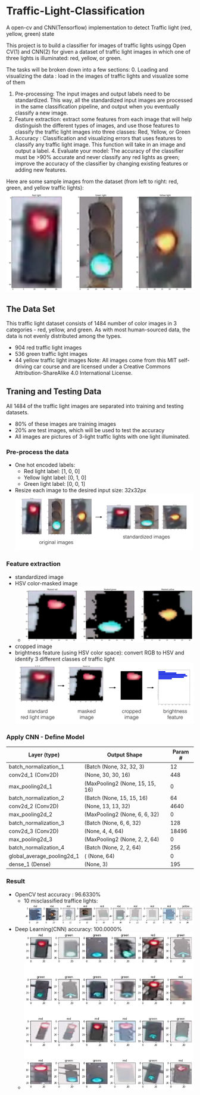 # Traffic-Light-Classification
A open-cv and CNN(Tensorflow) implementation to detect Traffic light (red, yellow, green) state

This project is to build a classifier for images of traffic lights usingg Open CV(1) and CNN(2) for given a dataset of traffic light images in which one of three lights is illuminated: red, yellow, or green.

The tasks will be broken down into a few sections:
0. Loading and visualizing the data : load in the images of traffic lights and visualize some of them
1. Pre-processing: The input images and output labels need to be standardized. This way, all the standardized input images are processed in the same classification pipeline, and output when you eventually classify a new image.
2. Feature extraction: extract some features from each image that will help distinguish the different types of images, and use those features to classify the traffic light images into three classes: Red, Yellow, or Green
3. Accuracy : Classification and visualizing errors that uses features to classify any traffic light image. This function will take in an image and output a label. 4. Evaluate your model: The accuracy of the classifier must be >90% accurate and never classify any red lights as green; improve the accuracy of the classifier by changing existing features or adding new features. 

Here are some sample images from the dataset (from left to right: red, green, and yellow traffic lights):
![all lights](images/all_lights.png)

## The Data Set
This traffic light dataset consists of 1484 number of color images in 3 categories - red, yellow, and green. As with most human-sourced data, the data is not evenly distributed among the types. 
- 904 red traffic light images
- 536 green traffic light images
- 44 yellow traffic light images
Note: All images come from this MIT self-driving car course and are licensed under a Creative Commons Attribution-ShareAlike 4.0 International License.

## Traning and Testing Data
All 1484 of the traffic light images are separated into training and testing datasets.
- 80% of these images are training images
- 20% are test images, which will be used to test the accuracy
- All images are pictures of 3-light traffic lights with one light illuminated.

### Pre-process the data
- One hot encoded labels:  
    - Red light label: [1, 0, 0]
    - Yellow light label: [0, 1, 0]
    - Green light label: [0, 0, 1]
- Resize each image to the desired input size: 32x32px
![pre-process](images/processing_steps.png)

### Feature extraction
- standardized image
- HSV color-masked image
    - ![masked_image](images/masked_images.png)
- cropped image
- brightness feature (using HSV color space): convert RGB to HSV and identify 3 different classes of traffic light
![all pipeline](images/feature_ext_steps.png)

### Apply CNN - Define Model 
|Layer (type)      |           Output Shape   |           Param #   |
|-------|--------|--------|
|batch_normalization_1 |(Batch (None, 32, 32, 3)   |      12       | 
|conv2d_1 (Conv2D)    |        (None, 30, 30, 16)   |     448       |
|max_pooling2d_1 |(MaxPooling2 (None, 15, 15, 16)   |     0         |
|batch_normalization_2 |(Batch (None, 15, 15, 16)     |   64        |
| conv2d_2 (Conv2D)       |     (None, 13, 13, 32)     |   4640      |
|max_pooling2d_2| (MaxPooling2 (None, 6, 6, 32)      |    0         |
|batch_normalization_3 |(Batch (None, 6, 6, 32)     |     128       |
|conv2d_3 (Conv2D)          |  (None, 4, 4, 64)   |       18496     |
|max_pooling2d_3 |(MaxPooling2 (None, 2, 2, 64)   |       0         |
|batch_normalization_4 |(Batch (None, 2, 2, 64)       |   256       |
|global_average_pooling2d_1| ( (None, 64)        |       0         |
|dense_1 (Dense)          |    (None, 3)          |       195       |


### Result
- OpenCV test accuracy   : 96.6330%
    - 10 misclassified traffice lights: ![openCV result](images/tf_result_opencv.png) 
- Deep Learning(CNN) accuracy: 100.0000%
    - ![CNN result](images/tl_result_cnn.png)
